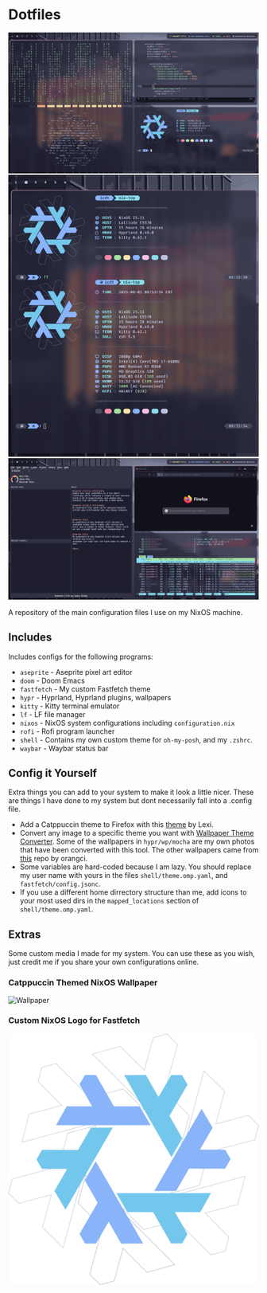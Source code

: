 # Dotfiles

![Example screenshot](https://github.com/icd-t/dotfiles/blob/main/example.png)
![Example screenshot](https://github.com/icd-t/dotfiles/blob/main/example2.png)
![Example screenshot](https://github.com/icd-t/dotfiles/blob/main/example3.png)

A repository of the main configuration files I use on my NixOS machine.

## Includes

Includes configs for the following programs:

 - `aseprite` - Aseprite pixel art editor
 - `doom` - Doom Emacs
 - `fastfetch` - My custom Fastfetch theme
 - `hypr` - Hyprland, Hyprland plugins, wallpapers
 - `kitty` - Kitty terminal emulator
 - `lf` - LF file manager
 - `nixos` - NixOS system configurations including `configuration.nix`
 - `rofi` - Rofi program launcher
 - `shell` - Contains my own custom theme for `oh-my-posh`, and my `.zshrc`.
 - `waybar` - Waybar status bar

## Config it Yourself

Extra things you can add to your system to make it look a little nicer. These are things I have done to my system but dont necessarily fall into a .config file.

 - Add a Catppuccin theme to Firefox with this  [theme](https://addons.mozilla.org/en-US/firefox/addon/catppuccin-mocha-red/) by Lexi.
 - Convert any image to a specific theme you want with [Wallpaper Theme Converter](https://addons.mozilla.org/en-US/firefox/addon/catppuccin-mocha-red/). Some of the wallpapers in `hypr/wp/mocha` are my own photos that have been converted with this tool. The other wallpapers came from [this](https://github.com/orangci/walls-catppuccin-mocha) repo by orangci.
  - Some variables are hard-coded because I am lazy. You should replace my user name with yours in the files `shell/theme.omp.yaml`, and `fastfetch/config.jsonc`.
  - If you use a different home dirrectory structure than me, add icons to your most used dirs in the `mapped_locations` section of `shell/theme.omp.yaml`.

## Extras

Some custom media I made for my system. You can use these as you wish, just credit me if you share your own configurations online.

### Catppuccin Themed NixOS Wallpaper

![Wallpaper](https://github.com/icd-t/dotfiles/blob/main/hypr/wp/mocha/nixos_wp_cat_glow.png?raw=true)

### Custom NixOS Logo for Fastfetch

![Logo](https://github.com/icd-t/dotfiles/blob/main/fastfetch/nixos_custom_cat.png?raw=true)
